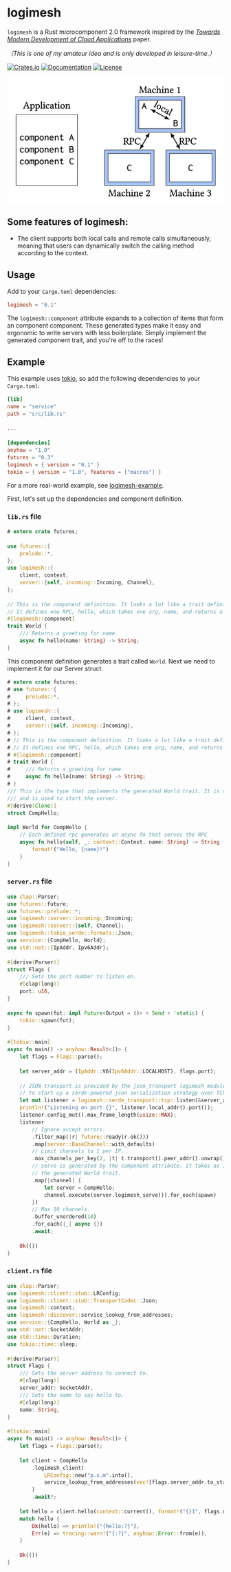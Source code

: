 # logimesh

`logimesh` is a Rust microcomponent 2.0 framework inspired by the [_Towards Modern Development of Cloud Applications_](https://dl.acm.org/doi/pdf/10.1145/3593856.3595909) paper.

_（This is one of my amateur idea and is only developed in leisure-time.）_

[![Crates.io](https://img.shields.io/crates/v/logimesh)](https://crates.io/crates/logimesh)
[![Documentation](https://shields.io/docsrs/logimesh)](https://docs.rs/logimesh)
[![License](https://img.shields.io/crates/l/logimesh)](https://github.com/andeya/logimesh?tab=MIT-1-ov-file)

![component](https://raw.githubusercontent.com/andeya/logimesh/main/docs/component.png)

## Some features of logimesh:

-   The client supports both local calls and remote calls simultaneously, meaning that users can dynamically switch the calling method according to the context.

## Usage

Add to your `Cargo.toml` dependencies:

```toml
logimesh = "0.1"
```

The `logimesh::component` attribute expands to a collection of items that form an component component.
These generated types make it easy and ergonomic to write servers with less boilerplate.
Simply implement the generated component trait, and you're off to the races!

## Example

This example uses [tokio](https://tokio.rs), so add the following dependencies to
your `Cargo.toml`:

```toml
[lib]
name = "service"
path = "src/lib.rs"

...

[dependencies]
anyhow = "1.0"
futures = "0.3"
logimesh = { version = "0.1" }
tokio = { version = "1.0", features = ["macros"] }
```


For a more real-world example, see [logimesh-example](logimesh-example).

First, let's set up the dependencies and component definition.

### `lib.rs` file

```rust
# extern crate futures;

use futures::{
    prelude::*,
};
use logimesh::{
    client, context,
    server::{self, incoming::Incoming, Channel},
};

// This is the component definition. It looks a lot like a trait definition.
// It defines one RPC, hello, which takes one arg, name, and returns a String.
#[logimesh::component]
trait World {
    /// Returns a greeting for name.
    async fn hello(name: String) -> String;
}
```

This component definition generates a trait called `World`. Next we need to
implement it for our Server struct.

```rust
# extern crate futures;
# use futures::{
#     prelude::*,
# };
# use logimesh::{
#     client, context,
#     server::{self, incoming::Incoming},
# };
# // This is the component definition. It looks a lot like a trait definition.
# // It defines one RPC, hello, which takes one arg, name, and returns a String.
# #[logimesh::component]
# trait World {
#     /// Returns a greeting for name.
#     async fn hello(name: String) -> String;
# }
/// This is the type that implements the generated World trait. It is the business logic
/// and is used to start the server.
#[derive(Clone)]
struct CompHello;

impl World for CompHello {
    // Each defined rpc generates an async fn that serves the RPC
    async fn hello(self, _: context::Context, name: String) -> String {
        format!("Hello, {name}!")
    }
}
```

### `server.rs` file

```rust
use clap::Parser;
use futures::future;
use futures::prelude::*;
use logimesh::server::incoming::Incoming;
use logimesh::server::{self, Channel};
use logimesh::tokio_serde::formats::Json;
use service::{CompHello, World};
use std::net::{IpAddr, Ipv6Addr};

#[derive(Parser)]
struct Flags {
    /// Sets the port number to listen on.
    #[clap(long)]
    port: u16,
}

async fn spawn(fut: impl Future<Output = ()> + Send + 'static) {
    tokio::spawn(fut);
}

#[tokio::main]
async fn main() -> anyhow::Result<()> {
    let flags = Flags::parse();

    let server_addr = (IpAddr::V6(Ipv6Addr::LOCALHOST), flags.port);

    // JSON transport is provided by the json_transport logimesh module. It makes it easy
    // to start up a serde-powered json serialization strategy over TCP.
    let mut listener = logimesh::serde_transport::tcp::listen(&server_addr, Json::default).await?;
    println!("Listening on port {}", listener.local_addr().port());
    listener.config_mut().max_frame_length(usize::MAX);
    listener
        // Ignore accept errors.
        .filter_map(|r| future::ready(r.ok()))
        .map(server::BaseChannel::with_defaults)
        // Limit channels to 1 per IP.
        .max_channels_per_key(2, |t| t.transport().peer_addr().unwrap().ip())
        // serve is generated by the component attribute. It takes as input any type implementing
        // the generated World trait.
        .map(|channel| {
            let server = CompHello;
            channel.execute(server.logimesh_serve()).for_each(spawn)
        })
        // Max 10 channels.
        .buffer_unordered(10)
        .for_each(|_| async {})
        .await;

    Ok(())
}
```

### `client.rs` file

```rust
use clap::Parser;
use logimesh::client::stub::LRConfig;
use logimesh::client::stub::TransportCodec::Json;
use logimesh::context;
use logimesh::discover::service_lookup_from_addresses;
use service::{CompHello, World as _};
use std::net::SocketAddr;
use std::time::Duration;
use tokio::time::sleep;

#[derive(Parser)]
struct Flags {
    /// Sets the server address to connect to.
    #[clap(long)]
    server_addr: SocketAddr,
    /// Sets the name to say hello to.
    #[clap(long)]
    name: String,
}

#[tokio::main]
async fn main() -> anyhow::Result<()> {
    let flags = Flags::parse();

    let client = CompHello
        .logimesh_client(
            LRConfig::new("p.s.m".into(), 
            service_lookup_from_addresses(vec![flags.server_addr.to_string()])).with_transport_codec(Json),
        )
        .await?;

    let hello = client.hello(context::current(), format!("{}1", flags.name)).await;
    match hello {
        Ok(hello) => println!("{hello:?}"),
        Err(e) => tracing::warn!("{:?}", anyhow::Error::from(e)),
    }

    Ok(())
}
```
